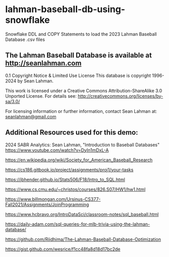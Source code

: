 # lahman-baseball-db-using-snowflake
Snowflake DDL and COPY Statements to load the 2023 Lahman Baseball Database .csv files


**The Lahman Baseball Database**
is available at http://seanlahman.com
---

0.1 Copyright Notice & Limited Use License
This database is copyright 1996-2024 by Sean Lahman. 

This work is licensed under a Creative Commons Attribution-ShareAlike 3.0 
Unported License. For details see: http://creativecommons.org/licenses/by-sa/3.0/

For licensing information or further information, contact Sean Lahman at: seanlahman@gmail.com






**Additional Resources used for this demo:**
---

2024 SABR Analytics: Sean Lahman, "Introduction to Baseball Databases" https://www.youtube.com/watch?v=DyIn1mDxL-A

https://en.wikipedia.org/wiki/Society_for_American_Baseball_Research

https://cs186.gitbook.io/project/assignments/proj1/your-tasks

https://jbhender.github.io/Stats506/F18/Intro_to_SQL.html

https://www.cs.cmu.edu/~christos/courses/826.S07/HW1/hw1.html

https://www.billmongan.com/Ursinus-CS377-Fall2021/Assignments/JoinProgramming

https://www.hcbravo.org/IntroDataSci/classroom-notes/sql_baseball.html

https://daily-adam.com/sql-queries-for-mlb-trivia-using-the-lahman-database/

https://github.com/Riidhima/The-Lahman-Baseball-Database-Optimization

https://gist.github.com/wesrice/f1cc48fa8d18d17bc2de


